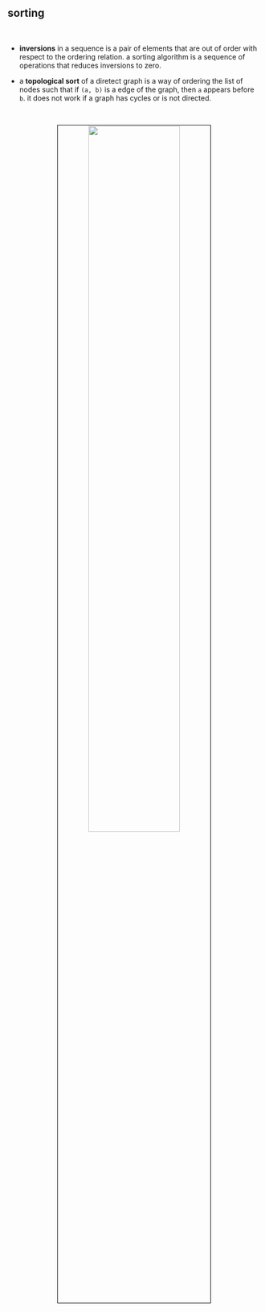## sorting 

<br>

* **inversions** in a sequence is a pair of elements that are out of order with respect to the ordering relation. a sorting algorithm is a sequence of operations that reduces inversions to zero.
  
* a **topological sort** of a diretect graph is a way of ordering the list of nodes such that if `(a, b)` is a edge of the graph, then `a` appears before `b`. it does not work if a graph has cycles or is not directed.

<br>

<p align="center">
<img src="https://github.com/go-outside-labs/master-algorithms-py/assets/138340846/7037aee5-9a83-4949-83df-e4c730debea4" width="60%" align="center" style="padding:1px;border:1px solid black;">
</p>


